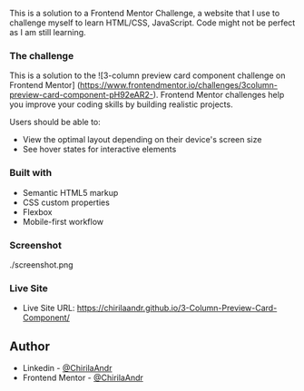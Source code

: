 
This is a solution to a Frontend Mentor Challenge, a website that I use to challenge myself to learn HTML/CSS, JavaScript.
Code might not be perfect as I am still learning.


### The challenge

This is a solution to the ![3-column preview card component challenge on Frontend Mentor] (https://www.frontendmentor.io/challenges/3column-preview-card-component-pH92eAR2-). Frontend Mentor challenges help you improve your coding skills by building realistic projects. 

Users should be able to:

- View the optimal layout depending on their device's screen size
- See hover states for interactive elements

### Built with

- Semantic HTML5 markup
- CSS custom properties
- Flexbox
- Mobile-first workflow

### Screenshot

./screenshot.png

### Live Site

- Live Site URL: https://chirilaandr.github.io/3-Column-Preview-Card-Component/


## Author

- Linkedin - [@ChirilaAndr](https://www.linkedin.com/in/chirilaandr/)
- Frontend Mentor - [@ChirilaAndr](https://www.frontendmentor.io/profile/ChirilaAndr)



